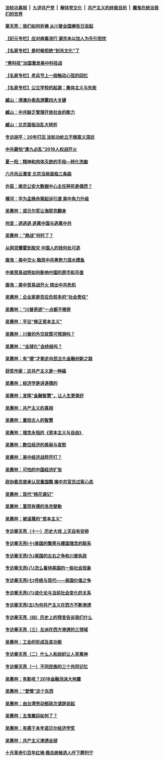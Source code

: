 ####  [法轮功真相](../../../../basic/blob/master/README.md?t=06300631) &nbsp;|&nbsp; [九评共产党](../../../../9ping.md/blob/master/README.md?t=06300631) &nbsp;|&nbsp; [解体党文化](../../../../jtdwh.md/blob/master/README.md?t=06300631)  &nbsp;|&nbsp; [共产主义的终极目的](../../../../gczydzjmd.md/blob/master/README.md?t=06300631) &nbsp;|&nbsp; [魔鬼在统治我们的世界](../../../../mgztzwmdsj.md/blob/master/README.md?t=06300631) 

#### [章天亮：我们如何祈祷 从川普全国祷告日说起](../pages/nsc423/n11944627.md?t=06300631) 

#### [【纪元专栏】应对病毒流行 渥京未以加人为先引担忧](../pages/nsc423/n11875714.md?t=06300631) 

#### [【名家专栏】是时候拒绝“封杀文化”了](../pages/nsc423/n11814093.md?t=06300631) 

#### [“黑科技”治国激发美中科技战](../pages/nsc423/n11638056.md?t=06300631) 

#### [【名家专栏】老兵节上一段触动心弦的回忆](../pages/nsc423/n11646016.md?t=06300631) 

#### [【名家专栏】公立学校的起源：集体主义与失败](../pages/nsc423/n11601833.md?t=06300631) 

#### [臧山：港澳办表态透露四大关键](../pages/nsc423/n11421628.md?t=06300631) 

#### [臧山：中共缺乏管理开放社会的能力](../pages/nsc423/n11407457.md?t=06300631) 

#### [臧山：北京面临治乱大转折](../pages/nsc423/n11406895.md?t=06300631) 

#### [专访胡平：20年打压 法轮功屹立不倒意义深远](../pages/nsc423/n11398800.md?t=06300631) 

#### [中共最怕“逢九必乱”2019人权战开火](../pages/nsc423/n11385248.md?t=06300631) 

#### [夏一阳：精神和肉体灭绝的手段—转化洗脑](../pages/nsc423/n11368250.md?t=06300631) 

#### [六月风云激变 北京当局面临三条路](../pages/nsc423/n11313668.md?t=06300631) 

#### [许茹：南京公安大数据中心主任猝死是偶然？](../pages/nsc423/n11064744.md?t=06300631) 

#### [横河：华为孟晚舟案起诉引渡 美中角力升级](../pages/nsc423/n11027230.md?t=06300631) 

#### [吴惠林：诺贝尔奖让海耶克翻身](../pages/nsc423/n10890049.md?t=06300631) 

#### [何坚：逃逃逃 逃离中国与逃离中共](../pages/nsc423/n10592891.md?t=06300631) 

#### [吴惠林：“商战”何时了？](../pages/nsc423/n10573558.md?t=06300631) 

#### [从网贷爆雷到股灾 中国人的钱何处可逃](../pages/nsc423/n10572800.md?t=06300631) 

#### [唐浩：美中交火 隐现中共黑势力混水摸鱼](../pages/nsc423/n10544040.md?t=06300631) 

#### [中美贸易战将如何影响中国的房市和币值](../pages/nsc423/n10543697.md?t=06300631) 

#### [唐浩：美中贸易战开火 烧出中共危机](../pages/nsc423/n10540126.md?t=06300631) 

#### [吴惠林：企业家是否应负较多的“社会责任”](../pages/nsc423/n10535022.md?t=06300631) 

#### [吴惠林：“川普奇迹”一点都不稀奇](../pages/nsc423/n10512808.md?t=06300631) 

#### [吴惠林：平议“修正资本主义”](../pages/nsc423/n10495724.md?t=06300631) 

#### [吴惠林：川普的外交政策可预测吗？](../pages/nsc423/n10462387.md?t=06300631) 

#### [吴惠林：“全球化”会终结吗？](../pages/nsc423/n10452838.md?t=06300631) 

#### [吴惠林：有“德”才能走向民主化金融创新之路](../pages/nsc423/n10432292.md?t=06300631) 

#### [获奖作家：这共产主义是一种癌](../pages/nsc423/n10431541.md?t=06300631) 

#### [吴惠林：经济学是讲道德的](../pages/nsc423/n10398014.md?t=06300631) 

#### [吴惠林：发挥“金融智慧”，让人生更美好](../pages/nsc423/n10375019.md?t=06300631) 

#### [吴惠林：共产主义的真相](../pages/nsc423/n10351394.md?t=06300631) 

#### [吴惠林：重拾古人的智慧](../pages/nsc423/n10337691.md?t=06300631) 

#### [吴惠林：理念永恒的《资本主义与自由》](../pages/nsc423/n10316274.md?t=06300631) 

#### [吴惠林：数位经济的美丽与哀愁](../pages/nsc423/n10292946.md?t=06300631) 

#### [吴惠林：美中经济战将开打？](../pages/nsc423/n10258825.md?t=06300631) 

#### [吴惠林：可怕的中国经济扩张](../pages/nsc423/n10219147.md?t=06300631) 

#### [政协委员提承认双重国籍 揭中共官员过客心态](../pages/nsc423/n10208809.md?t=06300631) 

#### [吴惠林：现代“桃花源记”](../pages/nsc423/n10185234.md?t=06300631) 

#### [吴惠林：富而有德的洛克斐勒](../pages/nsc423/n10142264.md?t=06300631) 

#### [吴惠林：被诬蔑的“资本主义”](../pages/nsc423/n10124816.md?t=06300631) 

#### [专访章天亮（十一）历史大戏 上天自有安排](../pages/nsc423/n10094905.md?t=06300631) 

#### [专访章天亮(十)美国的繁荣与建国理念的联系](../pages/nsc423/n10094899.md?t=06300631) 

#### [专访章天亮(九)美国的左右之争和川普执政](../pages/nsc423/n10094889.md?t=06300631) 

#### [专访章天亮(八)怎么看待美国的一些社会现象](../pages/nsc423/n10094857.md?t=06300631) 

#### [专访章天亮(七)传统与现代——美国价值之争](../pages/nsc423/n10093140.md?t=06300631) 

#### [专访章天亮(六)进化论与当前社会变化的关系](../pages/nsc423/n10092036.md?t=06300631) 

#### [专访章天亮(五)为何共产主义在西方不断渗透](../pages/nsc423/n10083620.md?t=06300631) 

#### [专访章天亮（四）历史上的预言告诉我们什么](../pages/nsc423/n10083606.md?t=06300631) 

#### [专访章天亮（三）左派在西方渗透的三领域](../pages/nsc423/n10081115.md?t=06300631) 

#### [吴惠林：工会的形成及其功能](../pages/nsc423/n10080633.md?t=06300631) 

#### [专访章天亮（二）什么人和组织让人背离神](../pages/nsc423/n10076637.md?t=06300631) 

#### [专访章天亮（一）不同民族的三个共同记忆](../pages/nsc423/n10074188.md?t=06300631) 

#### [吴惠林：有影呒？2018金融泡沫大地震](../pages/nsc423/n10040534.md?t=06300631) 

#### [吴惠林：“爱情”这个东西](../pages/nsc423/n10019423.md?t=06300631) 

#### [吴惠林：由台湾劳动部政次请辞说起](../pages/nsc423/n9979679.md?t=06300631) 

#### [吴惠林：五鬼搬运如何了？](../pages/nsc423/n9925338.md?t=06300631) 

#### [吴惠林：有感于本年诺贝尔经济学奖](../pages/nsc423/n9871883.md?t=06300631) 

#### [吴惠林：共产主义渗透全球](../pages/nsc423/n9812748.md?t=06300631) 

#### [十月革命引百年红祸 俄总统候选人吁下葬列宁](../pages/nsc423/n9810182.md?t=06300631) 

